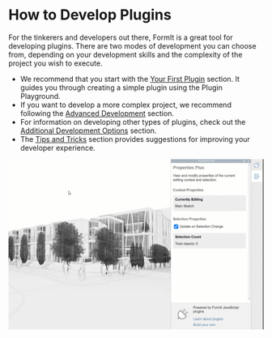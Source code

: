 # How to Develop Plugins

For the tinkerers and developers out there, FormIt is a great tool for developing plugins. There are two modes of development you can choose from, depending on your development skills and the complexity of the project you wish to execute.&#x20;

* We recommend that you start with the [Your First Plugin](build-your-first-plugin/) section. It guides you through creating a simple plugin using the Plugin Playground.&#x20;
* If you want to develop a more complex project, we recommend following the [Advanced Development](advanced-development/) section.
* For information on developing other types of plugins, check out the [Additional Development Options](additional-development-options/) section.
* The [Tips and Tricks](broken-reference) section provides suggestions for improving your developer experience.

![](../../.gitbook/assets/g5.gif)

&#x20;

